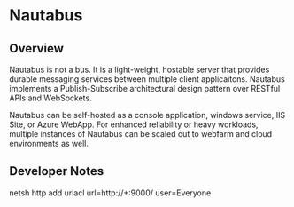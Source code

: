 # Nautabus

## Overview

Nautabus is not a bus. It is a light-weight, hostable server that provides durable messaging 
services between multiple client applicaitons. Nautabus implements a Publish-Subscribe 
architectural design pattern over RESTful APIs and WebSockets.

Nautabus can be self-hosted as a console application, windows service, IIS Site, or 
Azure WebApp. For enhanced reliability or heavy workloads, multiple instances of Nautabus 
can be scaled out to webfarm and cloud environments as well.

## Developer Notes

netsh http add urlacl url=http://+:9000/ user=Everyone